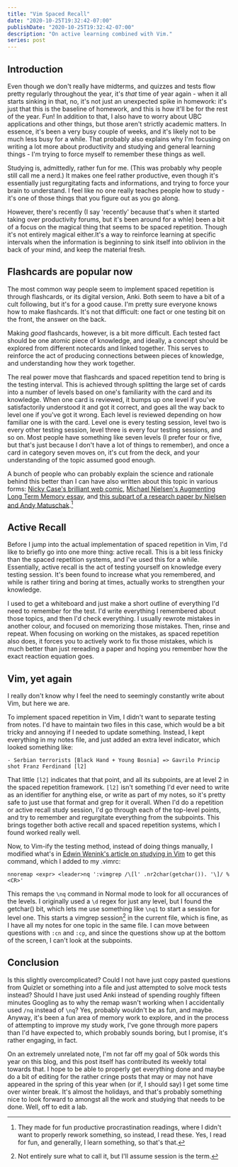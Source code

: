 ```yaml
---
title: "Vim Spaced Recall"
date: "2020-10-25T19:32:42-07:00"
publishDate: "2020-10-25T19:32:42-07:00"
description: "On active learning combined with Vim."
series: post
---
```


## Introduction
Even though we don't really have midterms, and quizzes and tests flow pretty regularly throughout the year, it's *that* time of year again - when it all starts sinking in that, no, it's not just an unexpected spike in homework: it's just that this is the baseline of homework, and this is how it'll be for the rest of the year. Fun! In addition to that, I also have to worry about UBC applications and other things, but those aren't strictly academic matters. In essence, it's been a very busy couple of weeks, and it's likely not to be much less busy for a while. That probably also explains why I'm focusing on writing a lot more about productivity and studying and general learning things - I'm trying to force myself to remember these things as well.

Studying is, admittedly, rather fun for me. (This was probably why people still call me a nerd.) It makes one feel rather productive, even though it's essentially just regurgitating facts and informations, and trying to force your brain to understand. I feel like no one really teaches people how to study - it's one of those things that you figure out as you go along.

However, there's recently (I say 'recently' because that's when it started taking over productivity forums, but it's been around for a whle) been a bit of a focus on the magical thing that seems to be spaced repetition. Though it's not entirely magical either.It's a way to reinforce learning at specific intervals when the information is beginning to sink itself into oblivion in the back of your mind, and keep the material fresh.

## Flashcards are popular now
The most common way people seem to implement spaced repetition is through flashcards, or its digital version, Anki. Both seem to have a bit of a cult following, but it's for a good cause. I'm pretty sure everyone knows how to make flashcards. It's not that difficult: one fact or one testing bit on the front, the answer on the back.

Making *good* flashcards, however, is a bit more difficult. Each tested fact should be one atomic piece of knowledge, and ideally, a concept should be explored from different notecards and linked together. This serves to reinforce the act of producing connections between pieces of knowledge, and understanding how they work together.

The real power move that flashcards and spaced repetition tend to bring is the testing interval. This is achieved through splitting the large set of cards into a number of levels based on one's familiarity with the card and its knowledge. When one card is reviewed, it bumps up one level if you've satisfactorily understood it and got it correct, and goes all the way back to level one if you've got it wrong. Each level is reviewed depending on how familiar one is with the card. Level one is every testing session, level two is every other testing session, level three is every four testing sessions, and so on. Most people have something like seven levels (I prefer four or five, but that's just because I don't have a lot of things to remember), and once a card in category seven moves on, it's cut from the deck, and your understanding of the topic assumed good enough.

A bunch of people who can probably explain the science and rationale behind this better than I can have also written about this topic in various forms: [Nicky Case's brilliant web comic](https://ncase.me/remember/), [Michael Nielsen's Augmenting Long Term Memory essay](http://augmentingcognition.com/ltm.html), and [this subpart of a research paper by Nielsen and Andy Matuschak](https://numinous.productions/ttft/#memory-systems).[^1]

## Active Recall
Before I jump into the actual implementation of spaced repetition in Vim, I'd like to briefly go into one more thing: active recall. This is a bit less finicky than the spaced repetition systems, and I've used this for a while. Essentially, active recall is the act of testing yourself on knowledge every testing session. It's been found to increase what you remembered, and while is rather tiring and boring at times, actually works to strengthen your knowledge.

I used to get a whiteboard and just make a short outline of everything I'd need to remember for the test. I'd write everything I remembered about those topics, and then I'd check everything. I usually rewrote mistakes in another colour, and focused on memorizing those mistakes. Then, rinse and repeat. When focusing on working on the mistakes, as spaced repetition also does, it forces you to actively work to fix those mistakes, which is much better than just rereading a paper and hoping you remember how the exact reaction equation goes.

## Vim, yet again
I really don't know why I feel the need to seemingly constantly write about Vim, but here we are. 

To implement spaced repetition in Vim, I didn't want to separate testing from notes. I'd have to maintain two files in this case, which would be a bit tricky and annoying if I needed to update something. Instead, I kept everything in my notes file, and just added an extra level indicator, which looked something like:
```
- Serbian terrorists [Black Hand + Young Bosnia] => Gavrilo Princip shot Franz Ferdinand [l2]
```

That little `[l2]` indicates that that point, and all its subpoints, are at level 2 in the spaced repetition framework. `[l2]` isn't something I'd ever need to write as an identifier for anything else, or write as part of my notes, so it's pretty safe to just use that format and grep for it overall. When I'd do a repetition or active recall study session, I'd go through each of the top-level points, and try to remember and regurgitate everything from the subpoints. This brings together both active recall and spaced repetition systems, which I found worked really well.

Now, to Vim-ify the testing method, instead of doing things manually, I modified what's in [Edwin Wenink's article on studying in Vim](https://www.edwinwenink.xyz/posts/50-quiz_yourself_in_vim/) to get this command, which I added to my .vimrc:
```
nnoremap <expr> <leader>nq ':vimgrep /\[l' .nr2char(getchar()). '\]/ %<CR>'
```

This remaps the `\nq` command in Normal mode to look for all occurances of the levels. I originally used a `\d` regex for just any level, but I found the getchar() bit, which lets me use something like `\nq1` to start a session for level one. This starts a vimgrep session[^2] in the current file, which is fine, as I have all my notes for one topic in the same file. I can move between questions with `:cn` and `:cp`, and since the questions show up at the bottom of the screen, I can't look at the subpoints. 

## Conclusion
Is this slightly overcomplicated? Could I not have just copy pasted questions from Quizlet or something into a file and just attempted to solve mock tests instead? Should I have just used Anki instead of spending roughly fifteen minutes Googling as to why the remap wasn't working when I accidentally used `/nq` instead of `\nq`? Yes, probably wouldn't be as fun, and maybe. Anyway, it's been a fun area of memory work to explore, and in the process of attempting to improve my study work, I've gone through more papers than I'd have expected to, which probably sounds boring, but I promise, it's rather engaging, in fact.

On an extremely unrelated note, I'm not far off my goal of 50k words this year on this blog, and this post itself has contributed its weekly total towards that. I hope to be able to properly get everything done and maybe do a bit of editing for the rather cringe posts that may or may not have appeared in the spring of this year when (or if, I should say) I get some time over winter break. It's almost the holidays, and that's probably something nice to look forward to amongst all the work and studying that needs to be done. Well, off to edit a lab.

[^1]: They made for fun productive procrastination readings, where I didn't want to properly rework something, so instead, I read these. Yes, I read for fun, and generally, I learn something, so that's that.

[^2]: Not entirely sure what to call it, but I'll assume session is the term.
